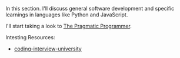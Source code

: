 In this section. I'll discuss general software development and specific learnings in languages like Python and JavaScript.

I'll start taking a look to [The Pragmatic Programmer](https://learning.oreilly.com/library/view/the-pragmatic-programmer/9780135956977/).

Intesting Resources:
- [coding-interview-university](https://github.com/jwasham/coding-interview-university)